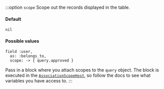 :::option `scope`
Scope out the records displayed in the table.

#### Default

`nil`

#### Possible values

```ruby{3}
field :user,
  as: :belongs_to,
  scope: -> { query.approved }
```

Pass in a block where you attach scopes to the `query` object. The block is executed in the [`AssociationScopeHost`](./../evaluation-hosts.html#associationscopehost), so follow the docs to see what variables you have access to.
:::

